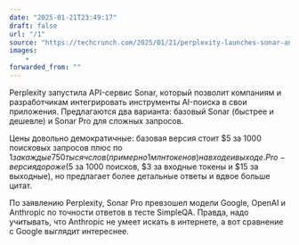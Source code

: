 ```yaml
---
date: "2025-01-21T23:49:17"
draft: false
url: "/1"
source: "https://techcrunch.com/2025/01/21/perplexity-launches-sonar-an-api-for-ai-search/"
images: 
    - 
forwarded_from: ""
---
```


Perplexity запустила API-сервис Sonar, который позволит компаниям и разработчикам интегрировать инструменты AI-поиска в свои приложения. Предлагаются два варианта: базовый Sonar (быстрее и дешевле) и Sonar Pro для сложных запросов.

Цены довольно демократичные: базовая версия стоит $5 за 1000 поисковых запросов плюс по $1 за каждые 750 тысяч слов (примерно 1 млн токенов) на входе и выходе. Pro-версия дороже ($5 за 1000 поисков, $3 за входные токены и $15 за выходные), но предлагает более детальные ответы и вдвое больше цитат.

По заявлению Perplexity, Sonar Pro превзошел модели Google, OpenAI и Anthropic по точности ответов в тесте SimpleQA. Правда, надо учитывать, что Anthropic не умеет искать в интернете, а вот сравнение с Google выглядит интереснее.
